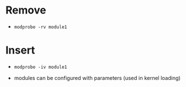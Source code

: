 # Remove
* `modprobe -rv module1`

# Insert
* `modprobe -iv module1`

* modules can be configured with parameters (used in kernel loading)
